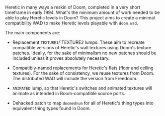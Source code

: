 Heretic in many ways a reskin of Doom, completed in a very short
timeframe in early 1994. What's the minimum amount of work needed to be
able to play Heretic levels in Doom? This project aims to create a
minimal compatibility WAD to make Heretic levels playable with
`doom.wad`.

The main components are:

* Replacement `TEXTURE1`/`TEXTURE2 lumps. These aim to recreate
  compatible versions of Heretic's wall textures using Doom's texture
  patches. Ideally, for the sake of minimalism no new patches should
  be included unless it proves absolutely necessary.

* Compatibly-named replacements for Heretic's flats (floor and ceiling
  textures). For the sake of consistency, we reuse textures from Doom.
  The distributed WAD will include the version from Freedoom.

* `ANIMATED` lump, so that Heretic's switches and animated textures will
  animate as intended in Boom-compatible source ports.

* Dehacked patch to map `doomednum` for all of Heretic's thing types
  into equivalent thing types found in Doom.

